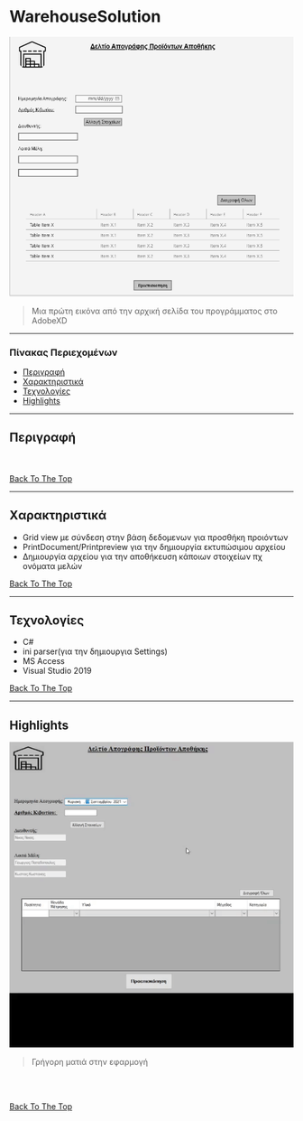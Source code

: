 # WarehouseSolution

![Project Image](images/designXD.png)

> Μια πρώτη εικόνα από την αρχική σελίδα του προγράμματος στο AdobeXD

---

###  Πίνακας Περιεχομένων


- [Περιγραφή](#περιγραφή)
- [Xαρακτηριστικά](#χαρακτηριστικά)
- [Τεχνολογίες](#τεχνολογίες)
- [Highlights](#Highlights)
---

## Περιγραφή


 <br/><br/>
[Back To The Top](#warehousesolution)



---

## Xαρακτηριστικά
- Grid view με σύνδεση στην βάση δεδομενων για προσθήκη προιόντων
- PrintDocument/Printpreview για την δημιουργία εκτυπώσιμου αρχείου
- Δημιουργία αρχείου για την αποθήκευση κάποιων στοιχείων πχ ονόματα μελών


[Back To The Top](#warehousesolution)


---

## Τεχνολογίες

- C#
- ini parser(για την δημιουργια Settings)
- MS Access
- Visual Studio 2019

[Back To The Top](#warehousesolution)

---

## Highlights
![SearchBar](images/warehouseGIF.gif)
> Γρήγορη ματιά στην εφαρμογή
<br/>


<br/>

[Back To The Top](#warehousesolution)